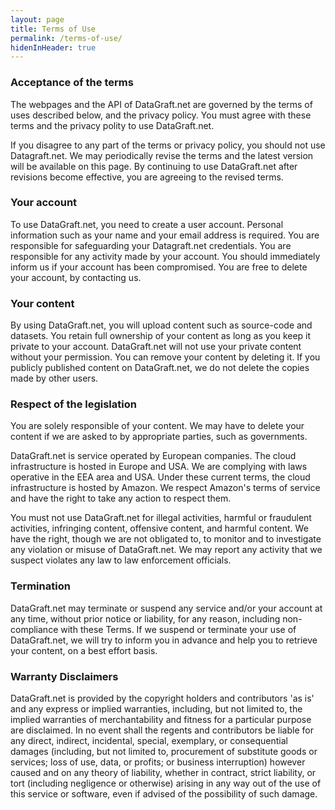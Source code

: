 ```yaml
---
layout: page
title: Terms of Use
permalink: /terms-of-use/
hidenInHeader: true
---
```


### Acceptance of the terms

The webpages and the API of DataGraft.net are governed by the terms of uses described below, and the privacy policy. You must agree with these terms and the privacy polity to use DataGraft.net.

If you disagree to any part of the terms or privacy policy, you should not use Datagraft.net. We may periodically revise the terms and the latest version will be available on this page. By continuing to use DataGraft.net after revisions become effective, you are agreeing to the revised terms.

### Your account

To use DataGraft.net, you need to create a user account. Personal information such as your name and your email address is required. You are responsible for safeguarding your Datagraft.net credentials. You are responsible for any activity made by your account. You should immediately inform us if your account has been compromised. You are free to delete your account, by contacting us.

### Your content

By using DataGraft.net, you will upload content such as source-code and datasets. You retain full ownership of your content as long as you keep it private to your account. DataGraft.net will not use your private content without your permission.
You can remove your content by deleting it. If you publicly published content on DataGraft.net, we do not delete the copies made by other users.

### Respect of the legislation

You are solely responsible of your content. We may have to delete your content if we are asked to by appropriate parties, such as governments.

DataGraft.net is service operated by European companies. The cloud infrastructure is hosted in Europe and USA. We are complying with laws operative in the EEA area and USA. Under these current terms, the cloud infrastructure is hosted by Amazon. We respect Amazon's terms of service and have the right to take any action to respect them.

You must not use DataGraft.net for illegal activities, harmful or fraudulent activities, infringing content, offensive content, and harmful content. We have the right, though we are not obligated to, to monitor and to investigate any violation or misuse of DataGraft.net. We may report any activity that we suspect violates any law to law enforcement officials.

### Termination

DataGraft.net may terminate or suspend any service and/or your account at any time, without prior notice or liability, for any reason, including non-compliance with these Terms. If we suspend or terminate your use of DataGraft.net, we will try to inform you in advance and help you to retrieve your content, on a best effort basis.

### Warranty Disclaimers

DataGraft.net is provided by the copyright holders and contributors 'as is' and any express or implied warranties, including, but not limited to, the implied warranties of merchantability and fitness for a particular purpose are disclaimed. In no event shall the regents and contributors be liable for any direct, indirect, incidental, special, exemplary, or consequential damages (including, but not limited to, procurement of substitute goods or services; loss of use, data, or profits; or business interruption) however caused and on any theory of liability, whether in contract, strict liability, or tort (including negligence or otherwise) arising in any way out of the use of this service or software, even if advised of the possibility of such damage.

